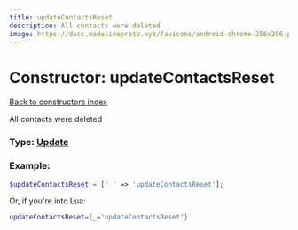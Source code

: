 ```yaml
---
title: updateContactsReset
description: All contacts were deleted
image: https://docs.madelineproto.xyz/favicons/android-chrome-256x256.png
---
```

# Constructor: updateContactsReset  
[Back to constructors index](index.md)



All contacts were deleted




### Type: [Update](../types/Update.md)


### Example:

```php
$updateContactsReset = ['_' => 'updateContactsReset'];
```  


Or, if you're into Lua:

```lua
updateContactsReset={_='updateContactsReset'}

```


